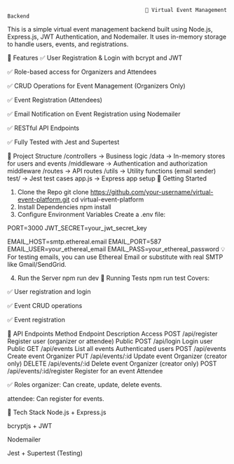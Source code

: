                                                 🎉 Virtual Event Management Backend
This is a simple virtual event management backend built using Node.js, Express.js, JWT Authentication, and Nodemailer. It uses in-memory storage to handle users, events, and registrations.

📜 Features
✅ User Registration & Login with bcrypt and JWT

✅ Role-based access for Organizers and Attendees

✅ CRUD Operations for Event Management (Organizers Only)

✅ Event Registration (Attendees)

✅ Email Notification on Event Registration using Nodemailer

✅ RESTful API Endpoints

✅ Fully Tested with Jest and Supertest

📂 Project Structure
/controllers    → Business logic
/data           → In-memory stores for users and events
/middleware     → Authentication and authorization middleware
/routes         → API routes
/utils          → Utility functions (email sender)
test/           → Jest test cases
app.js          → Express app setup
🚀 Getting Started
1. Clone the Repo
git clone https://github.com/your-username/virtual-event-platform.git
cd virtual-event-platform
2. Install Dependencies
npm install
3. Configure Environment Variables
Create a .env file:

PORT=3000
JWT_SECRET=your_jwt_secret_key

EMAIL_HOST=smtp.ethereal.email
EMAIL_PORT=587
EMAIL_USER=your_ethereal_email
EMAIL_PASS=your_ethereal_password
💡 For testing emails, you can use Ethereal Email or substitute with real SMTP like Gmail/SendGrid.

4. Run the Server
npm run dev
🧪 Running Tests
npm run test
Covers:

✅ User registration and login

✅ Event CRUD operations

✅ Event registration

📌 API Endpoints
Method	Endpoint	Description	Access
POST	/api/register	Register user (organizer or attendee)	Public
POST	/api/login	Login user	Public
GET	/api/events	List all events	Authenticated users
POST	/api/events	Create event	Organizer
PUT	/api/events/:id	Update event	Organizer (creator only)
DELETE	/api/events/:id	Delete event	Organizer (creator only)
POST	/api/events/:id/register	Register for an event	Attendee

✅ Roles
organizer: Can create, update, delete events.

attendee: Can register for events.

🌟 Tech Stack
Node.js + Express.js

bcryptjs + JWT

Nodemailer

Jest + Supertest (Testing)


